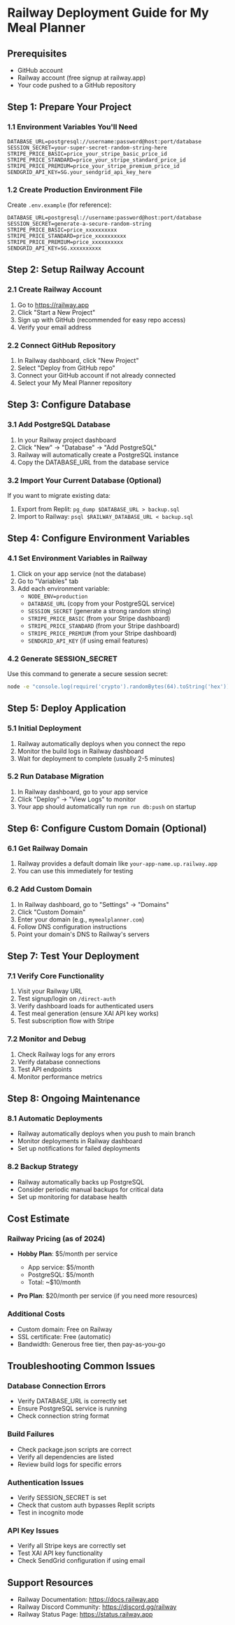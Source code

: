 # Railway Deployment Guide for My Meal Planner

## Prerequisites
- GitHub account
- Railway account (free signup at railway.app)
- Your code pushed to a GitHub repository

## Step 1: Prepare Your Project

### 1.1 Environment Variables You'll Need
```env
DATABASE_URL=postgresql://username:password@host:port/database
SESSION_SECRET=your-super-secret-random-string-here
STRIPE_PRICE_BASIC=price_your_stripe_basic_price_id
STRIPE_PRICE_STANDARD=price_your_stripe_standard_price_id  
STRIPE_PRICE_PREMIUM=price_your_stripe_premium_price_id
SENDGRID_API_KEY=SG.your_sendgrid_api_key_here
```

### 1.2 Create Production Environment File
Create `.env.example` (for reference):
```env
DATABASE_URL=postgresql://username:password@host:port/database
SESSION_SECRET=generate-a-secure-random-string
STRIPE_PRICE_BASIC=price_xxxxxxxxxx
STRIPE_PRICE_STANDARD=price_xxxxxxxxxx
STRIPE_PRICE_PREMIUM=price_xxxxxxxxxx
SENDGRID_API_KEY=SG.xxxxxxxxxx
```

## Step 2: Setup Railway Account

### 2.1 Create Railway Account
1. Go to https://railway.app
2. Click "Start a New Project"
3. Sign up with GitHub (recommended for easy repo access)
4. Verify your email address

### 2.2 Connect GitHub Repository
1. In Railway dashboard, click "New Project"
2. Select "Deploy from GitHub repo"
3. Connect your GitHub account if not already connected
4. Select your My Meal Planner repository

## Step 3: Configure Database

### 3.1 Add PostgreSQL Database
1. In your Railway project dashboard
2. Click "New" → "Database" → "Add PostgreSQL"
3. Railway will automatically create a PostgreSQL instance
4. Copy the DATABASE_URL from the database service

### 3.2 Import Your Current Database (Optional)
If you want to migrate existing data:
1. Export from Replit: `pg_dump $DATABASE_URL > backup.sql`
2. Import to Railway: `psql $RAILWAY_DATABASE_URL < backup.sql`

## Step 4: Configure Environment Variables

### 4.1 Set Environment Variables in Railway
1. Click on your app service (not the database)
2. Go to "Variables" tab
3. Add each environment variable:
   - `NODE_ENV=production`
   - `DATABASE_URL` (copy from your PostgreSQL service)
   - `SESSION_SECRET` (generate a strong random string)
   - `STRIPE_PRICE_BASIC` (from your Stripe dashboard)
   - `STRIPE_PRICE_STANDARD` (from your Stripe dashboard)
   - `STRIPE_PRICE_PREMIUM` (from your Stripe dashboard)
   - `SENDGRID_API_KEY` (if using email features)

### 4.2 Generate SESSION_SECRET
Use this command to generate a secure session secret:
```bash
node -e "console.log(require('crypto').randomBytes(64).toString('hex'))"
```

## Step 5: Deploy Application

### 5.1 Initial Deployment
1. Railway automatically deploys when you connect the repo
2. Monitor the build logs in Railway dashboard
3. Wait for deployment to complete (usually 2-5 minutes)

### 5.2 Run Database Migration
1. In Railway dashboard, go to your app service
2. Click "Deploy" → "View Logs" to monitor
3. Your app should automatically run `npm run db:push` on startup

## Step 6: Configure Custom Domain (Optional)

### 6.1 Get Railway Domain
1. Railway provides a default domain like `your-app-name.up.railway.app`
2. You can use this immediately for testing

### 6.2 Add Custom Domain
1. In Railway dashboard, go to "Settings" → "Domains"
2. Click "Custom Domain"
3. Enter your domain (e.g., `mymealplanner.com`)
4. Follow DNS configuration instructions
5. Point your domain's DNS to Railway's servers

## Step 7: Test Your Deployment

### 7.1 Verify Core Functionality
1. Visit your Railway URL
2. Test signup/login on `/direct-auth`
3. Verify dashboard loads for authenticated users
4. Test meal generation (ensure XAI API key works)
5. Test subscription flow with Stripe

### 7.2 Monitor and Debug
1. Check Railway logs for any errors
2. Verify database connections
3. Test API endpoints
4. Monitor performance metrics

## Step 8: Ongoing Maintenance

### 8.1 Automatic Deployments
- Railway automatically deploys when you push to main branch
- Monitor deployments in Railway dashboard
- Set up notifications for failed deployments

### 8.2 Backup Strategy
- Railway automatically backs up PostgreSQL
- Consider periodic manual backups for critical data
- Set up monitoring for database health

## Cost Estimate

### Railway Pricing (as of 2024)
- **Hobby Plan**: $5/month per service
  - App service: $5/month
  - PostgreSQL: $5/month
  - Total: ~$10/month

- **Pro Plan**: $20/month per service (if you need more resources)

### Additional Costs
- Custom domain: Free on Railway
- SSL certificate: Free (automatic)
- Bandwidth: Generous free tier, then pay-as-you-go

## Troubleshooting Common Issues

### Database Connection Errors
- Verify DATABASE_URL is correctly set
- Ensure PostgreSQL service is running
- Check connection string format

### Build Failures
- Check package.json scripts are correct
- Verify all dependencies are listed
- Review build logs for specific errors

### Authentication Issues
- Verify SESSION_SECRET is set
- Check that custom auth bypasses Replit scripts
- Test in incognito mode

### API Key Issues
- Verify all Stripe keys are correctly set
- Test XAI API key functionality
- Check SendGrid configuration if using email

## Support Resources
- Railway Documentation: https://docs.railway.app
- Railway Discord Community: https://discord.gg/railway
- Railway Status Page: https://status.railway.app